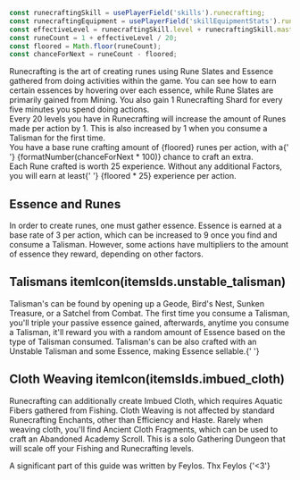 ```ts
const runecraftingSkill = usePlayerField('skills').runecrafting;
const runecraftingEquipment = usePlayerField('skillEquipmentStats').runecrafting;
const effectiveLevel = runecraftingSkill.level + runecraftingSkill.masteryLevel + runecraftingEquipment;
const runeCount = 1 + effectiveLevel / 20;
const floored = Math.floor(runeCount);
const chanceForNext = runeCount - floored;
```

Runecrafting is the art of creating runes using Rune Slates and Essence gathered from doing activities
within the game. You can see how to earn certain essences by hovering over each essence, while Rune Slates
are primarily gained from Mining. You also gain 1 Runecrafting Shard for every five minutes you spend doing
actions.
<br />
Every 20 levels you have in Runecrafting will increase the amount of Runes made per action by 1. This is
also increased by 1 when you consume a Talisman for the first time.
<br />
You have a base rune crafting amount of {floored} runes per action, with a{' '}
{formatNumber(chanceForNext * 100)} chance to craft an extra.
<br />
Each Rune crafted is worth 25 experience. Without any additional Factors, you will earn at least{' '}
{floored * 25} experience per action.

## Essence and Runes
In order to create runes, one must gather essence. Essence is earned at a base rate of 3 per action, which
can be increased to 9 once you find and consume a Talisman. However, some actions have multipliers to the
amount of essence they reward, depending on other factors.

## Talismans itemIcon(itemsIds.unstable_talisman)
Talisman's can be found by opening up a Geode, Bird's Nest, Sunken Treasure, or a Satchel from Combat. The
first time you consume a Talisman, you'll triple your passive essence gained, afterwards, anytime you
consume a Talisman, it'll reward you with a random amount of Essence based on the type of Talisman consumed.
Talisman's can be also crafted with an Unstable Talisman and some Essence, making Essence sellable.{' '}

## Cloth Weaving itemIcon(itemsIds.imbued_cloth)
Runecrafting can additionally create Imbued Cloth, which requires Aquatic Fibers gathered from Fishing.
Cloth Weaving is not affected by standard Runecrafting Enchants, other than Efficiency and Haste. Rarely
when weaving cloth, you'll find Ancient Cloth Fragments, which can be used to craft an Abandoned Academy
Scroll. This is a solo Gathering Dungeon that will scale off your Fishing and Runecrafting levels.
<p color='gray' fontStyle='oblique'>
	A significant part of this guide was written by Feylos. Thx Feylos {'<3'}
</p>

